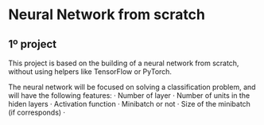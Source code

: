 # Neural Network from scratch
## 1º project
This project is based on the building of a neural network from scratch, without using helpers like TensorFlow or PyTorch.

The neural network will be focused on solving a classification problem, and will have the following features:
· Number of layer
· Number of units in the hiden layers
· Activation function
· Minibatch or not
· Size of the minibatch (if corresponds)
· 